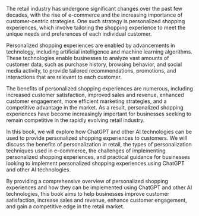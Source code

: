 
The retail industry has undergone significant changes over the past few decades, with the rise of e-commerce and the increasing importance of customer-centric strategies. One such strategy is personalized shopping experiences, which involve tailoring the shopping experience to meet the unique needs and preferences of each individual customer.

Personalized shopping experiences are enabled by advancements in technology, including artificial intelligence and machine learning algorithms. These technologies enable businesses to analyze vast amounts of customer data, such as purchase history, browsing behavior, and social media activity, to provide tailored recommendations, promotions, and interactions that are relevant to each customer.

The benefits of personalized shopping experiences are numerous, including increased customer satisfaction, improved sales and revenue, enhanced customer engagement, more efficient marketing strategies, and a competitive advantage in the market. As a result, personalized shopping experiences have become increasingly important for businesses seeking to remain competitive in the rapidly evolving retail industry.

In this book, we will explore how ChatGPT and other AI technologies can be used to provide personalized shopping experiences to customers. We will discuss the benefits of personalization in retail, the types of personalization techniques used in e-commerce, the challenges of implementing personalized shopping experiences, and practical guidance for businesses looking to implement personalized shopping experiences using ChatGPT and other AI technologies.

By providing a comprehensive overview of personalized shopping experiences and how they can be implemented using ChatGPT and other AI technologies, this book aims to help businesses improve customer satisfaction, increase sales and revenue, enhance customer engagement, and gain a competitive edge in the retail market.
